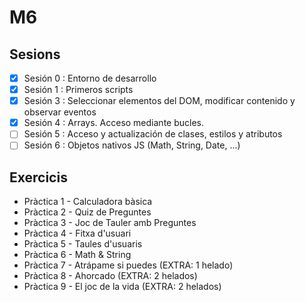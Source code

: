 # M6 
## Sesions
- [x] Sesión 0 : Entorno de desarrollo
- [x] Sesión 1 : Primeros scripts
- [x] Sesión 3 : Seleccionar elementos del DOM, modificar contenido y observar eventos
- [x] Sesión 4 : Arrays. Acceso mediante bucles.
- [ ] Sesión 5 : Acceso y actualización de clases, estilos y atributos 
- [ ] Sesión 6 : Objetos nativos JS (Math, String, Date, ...)

## Exercicis
  - Pràctica 1 - Calculadora bàsica
  - Pràctica 2 - Quiz de Preguntes
  - Pràctica 3 - Joc de Tauler amb Preguntes
  - Pràctica 4 - Fitxa d'usuari
  - Pràctica 5 - Taules d'usuaris
  - Pràctica 6 - Math & String
  - Pràctica 7 - Atrápame si puedes (EXTRA: 1 helado)
  - Pràctica 8 - Ahorcado (EXTRA: 2 helados)
  - Pràctica 9 - El joc de la vida (EXTRA: 2 helados)
